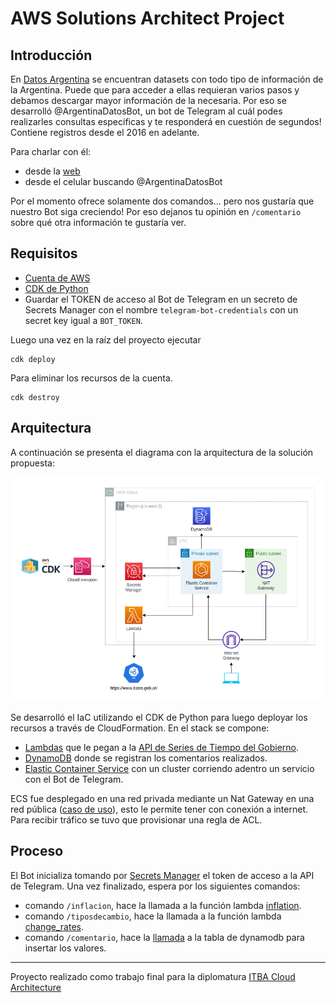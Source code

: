 # AWS Solutions Architect Project

## Introducción
En [Datos Argentina](https://datos.gob.ar/) se encuentran datasets con todo tipo de información de la Argentina. Puede que para acceder a ellas requieran varios pasos y debamos descargar mayor información de la necesaria. Por eso se desarrolló @ArgentinaDatosBot, un bot de Telegram al cuál podes realizarles consultas especificas y te responderá en cuestión de segundos! Contiene registros desde el 2016 en adelante.

Para charlar con él:
- desde la [web](https://web.telegram.org/k/#@ArgentinaDatosBot)
- desde el celular buscando @ArgentinaDatosBot 

Por el momento ofrece solamente dos comandos... pero nos gustaría que nuestro Bot siga creciendo! Por eso dejanos tu opinión en `/comentario` sobre qué otra información te gustaría ver. 


## Requisitos
- [Cuenta de AWS](https://aws.amazon.com/console/)
- [CDK de Python](https://docs.aws.amazon.com/cdk/api/v1/python/index.html)
- Guardar el TOKEN de acceso al Bot de Telegram en un secreto de Secrets Manager con el nombre `telegram-bot-credentials` con un secret key igual a `BOT_TOKEN`.

Luego una vez en la raíz del proyecto ejecutar
```
cdk deploy
```

Para eliminar los recursos de la cuenta.
```
cdk destroy
```

## Arquitectura

A continuación se presenta el diagrama con la arquitectura de la solución propuesta:

<p align="center">
  <img src="/img/diagram.png"/>
</p>

Se desarrolló el IaC utilizando el CDK de Python para luego deployar los recursos a través de CloudFormation. En el stack se compone:
- [Lambdas](https://github.com/nmema/aws-solutions-architect-project/blob/main/backend/component.py#L17-L30) que le pegan a la [API de Series de Tiempo del Gobierno](https://datosgobar.github.io/series-tiempo-ar-api/).
- [DynamoDB](https://github.com/nmema/aws-solutions-architect-project/blob/main/backend/component.py#L32-L36) donde se registran los comentarios realizados.
- [Elastic Container Service](https://github.com/nmema/aws-solutions-architect-project/blob/main/backend/ecs/infrastructure.py) con un cluster corriendo adentro un servicio con el Bot de Telegram.

ECS fue desplegado en una red privada mediante un Nat Gateway en una red pública ([caso de uso](https://docs.amazonaws.cn/en_us/vpc/latest/userguide/nat-gateway-scenarios.html#public-nat-gateway-overview)), esto le permite tener con conexión a internet. Para recibir tráfico se tuvo que provisionar una regla de ACL.

## Proceso
El Bot inicializa tomando por [Secrets Manager](https://github.com/nmema/aws-solutions-architect-project/blob/main/src/ecs/argentina-bot/utils/get_token.py#L9-L11) el token de acceso a la API de Telegram. Una vez finalizado, espera por los siguientes comandos:
- comando `/inflacion`, hace la llamada a la función lambda [inflation](https://github.com/nmema/aws-solutions-architect-project/blob/main/src/lambda/inflation.py).
- comando `/tiposdecambio`, hace la llamada a la función lambda [change_rates](https://github.com/nmema/aws-solutions-architect-project/blob/main/src/lambda/change_rates.py).
- comando `/comentario`, hace la [llamada](https://github.com/nmema/aws-solutions-architect-project/blob/main/src/ecs/argentina-bot/app.py#L104-L112) a la tabla de dynamodb para insertar los valores.

--------------

Proyecto realizado como trabajo final para la diplomatura [ITBA Cloud Architecture](https://innovacion.itba.edu.ar/educacion-ejecutiva/tic/cloud-architecture/)